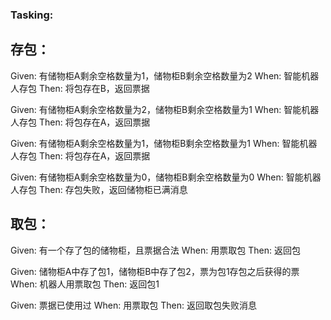 ### Tasking:

## 存包：

Given: 有储物柜A剩余空格数量为1，储物柜B剩余空格数量为2
When: 智能机器人存包
Then: 将包存在B，返回票据

Given: 有储物柜A剩余空格数量为2，储物柜B剩余空格数量为1
When: 智能机器人存包
Then: 将包存在A，返回票据

Given: 有储物柜A剩余空格数量为1，储物柜B剩余空格数量为1
When: 智能机器人存包
Then: 将包存在A，返回票据

Given: 有储物柜A剩余空格数量为0，储物柜B剩余空格数量为0
When: 智能机器人存包
Then: 存包失败，返回储物柜已满消息

## 取包：

Given: 有一个存了包的储物柜，且票据合法
When: 用票取包
Then: 返回包

Given: 储物柜A中存了包1，储物柜B中存了包2，票为包1存包之后获得的票
When: 机器人用票取包
Then: 返回包1

Given: 票据已使用过
When: 用票取包
Then: 返回取包失败消息

